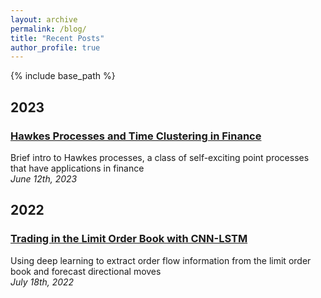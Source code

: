 ```yaml
---
layout: archive
permalink: /blog/
title: "Recent Posts"
author_profile: true
---
```


{% include base_path %}

## 2023
### [Hawkes Processes and Time Clustering in Finance](/blog/Hawkes/)
Brief intro to Hawkes processes, a class of self-exciting point processes that have applications in finance<br>
*June 12th, 2023*

## 2022
### [Trading in the Limit Order Book with CNN-LSTM](/blog/CNN-LSTM-LOB/)
Using deep learning to extract order flow information from the limit order book and forecast directional moves<br>
*July 18th, 2022*
